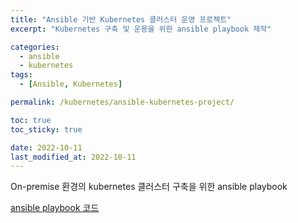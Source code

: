 ```yaml
---
title: "Ansible 기반 Kubernetes 클러스터 운영 프로젝트"
excerpt: "Kubernetes 구축 및 운용을 위한 ansible playbook 제작"

categories:
  - ansible
  - kubernetes
tags:
  - [Ansible, Kubernetes]

permalink: /kubernetes/ansible-kubernetes-project/

toc: true
toc_sticky: true

date: 2022-10-11
last_modified_at: 2022-10-11
---
```


On-premise 환경의 kubernetes 클러스터 구축을 위한 ansible playbook

[ansible playbook 코드](https://github.com/hayeong95/ansible-kubernetes)
